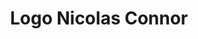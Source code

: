 ---
title: Logo Nicolas Connor
isPublic_b: true
published: true

file:
  src: /assets/site/images/logo-nicolas-connor.png
  type: image/png
alt_txt: 'Logo Nicolas Connor'

---